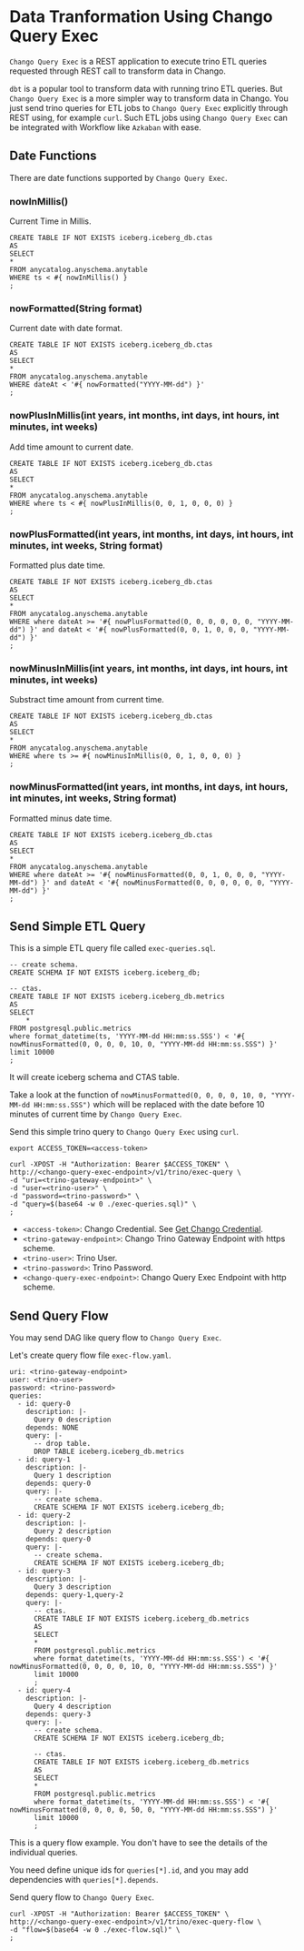 # Data Tranformation Using Chango Query Exec

`Chango Query Exec` is a REST application to execute trino ETL queries requested through REST call to transform 
data in Chango. 

`dbt` is a popular tool to transform data with running trino ETL queries. But `Chango Query Exec` is a more simpler way 
to transform data in Chango. You just send trino queries for ETL jobs to `Chango Query Exec` explicitly through REST using, for example `curl`.
Such ETL jobs using `Chango Query Exec` can be integrated with Workflow like `Azkaban` with ease.



## Date Functions 

There are date functions supported by `Chango Query Exec`.


### nowInMillis()
Current Time in Millis.

```agsl
CREATE TABLE IF NOT EXISTS iceberg.iceberg_db.ctas
AS
SELECT
*
FROM anycatalog.anyschema.anytable
WHERE ts < #{ nowInMillis() }
;
```

### nowFormatted(String format)
Current date with date format.

```agsl
CREATE TABLE IF NOT EXISTS iceberg.iceberg_db.ctas
AS
SELECT
*
FROM anycatalog.anyschema.anytable
WHERE dateAt < '#{ nowFormatted("YYYY-MM-dd") }'
;
```


### nowPlusInMillis(int years, int months, int days, int hours, int minutes, int weeks)
Add time amount to current date.


```agsl
CREATE TABLE IF NOT EXISTS iceberg.iceberg_db.ctas
AS
SELECT
*
FROM anycatalog.anyschema.anytable
WHERE where ts < #{ nowPlusInMillis(0, 0, 1, 0, 0, 0) }
;
```


### nowPlusFormatted(int years, int months, int days, int hours, int minutes, int weeks, String format)

Formatted plus date time.

```agsl
CREATE TABLE IF NOT EXISTS iceberg.iceberg_db.ctas
AS
SELECT
*
FROM anycatalog.anyschema.anytable
WHERE where dateAt >= '#{ nowPlusFormatted(0, 0, 0, 0, 0, 0, "YYYY-MM-dd") }' and dateAt < '#{ nowPlusFormatted(0, 0, 1, 0, 0, 0, "YYYY-MM-dd") }'
;
```

### nowMinusInMillis(int years, int months, int days, int hours, int minutes, int weeks)


Substract time amount from current time.

```agsl
CREATE TABLE IF NOT EXISTS iceberg.iceberg_db.ctas
AS
SELECT
*
FROM anycatalog.anyschema.anytable
WHERE where ts >= #{ nowMinusInMillis(0, 0, 1, 0, 0, 0) }
;
```


### nowMinusFormatted(int years, int months, int days, int hours, int minutes, int weeks, String format)

Formatted minus date time.

```agsl
CREATE TABLE IF NOT EXISTS iceberg.iceberg_db.ctas
AS
SELECT
*
FROM anycatalog.anyschema.anytable
WHERE where dateAt >= '#{ nowMinusFormatted(0, 0, 1, 0, 0, 0, "YYYY-MM-dd") }' and dateAt < '#{ nowMinusFormatted(0, 0, 0, 0, 0, 0, "YYYY-MM-dd") }'
;
```

## Send Simple ETL Query

This is a simple ETL query file called `exec-queries.sql`.

```agsl
-- create schema.
CREATE SCHEMA IF NOT EXISTS iceberg.iceberg_db;

-- ctas.
CREATE TABLE IF NOT EXISTS iceberg.iceberg_db.metrics
AS
SELECT
    *
FROM postgresql.public.metrics 
where format_datetime(ts, 'YYYY-MM-dd HH:mm:ss.SSS') < '#{ nowMinusFormatted(0, 0, 0, 0, 10, 0, "YYYY-MM-dd HH:mm:ss.SSS") }'
limit 10000
;
```

It will create iceberg schema and CTAS table. 

Take a look at the function of `nowMinusFormatted(0, 0, 0, 0, 10, 0, "YYYY-MM-dd HH:mm:ss.SSS")` 
which will be replaced with the date before 10 minutes of current time by `Chango Query Exec`.


Send this simple trino query to `Chango Query Exec` using `curl`.

```agsl
export ACCESS_TOKEN=<access-token>

curl -XPOST -H "Authorization: Bearer $ACCESS_TOKEN" \
http://<chango-query-exec-endpoint>/v1/trino/exec-query \
-d "uri=<trino-gateway-endpoint>" \
-d "user=<trino-user>" \
-d "password=<trino-password>" \
-d "query=$(base64 -w 0 ./exec-queries.sql)" \
;
```

- `<access-token>`: Chango Credential. See <a href="../../user-guide/cred">Get Chango Credential</a>.
- `<trino-gateway-endpoint>`: Chango Trino Gateway Endpoint with https scheme.
- `<trino-user>`: Trino User.
- `<trino-password>`: Trino Password.
- `<chango-query-exec-endpoint>`: Chango Query Exec Endpoint with http scheme.


## Send Query Flow

You may send DAG like query flow to `Chango Query Exec`.

Let's create query flow file `exec-flow.yaml`.

```agsl
uri: <trino-gateway-endpoint>
user: <trino-user>
password: <trino-password>
queries:
  - id: query-0
    description: |-
      Query 0 description
    depends: NONE
    query: |-
      -- drop table.
      DROP TABLE iceberg.iceberg_db.metrics
  - id: query-1
    description: |-
      Query 1 description
    depends: query-0
    query: |-
      -- create schema.
      CREATE SCHEMA IF NOT EXISTS iceberg.iceberg_db;
  - id: query-2
    description: |-
      Query 2 description
    depends: query-0
    query: |-
      -- create schema.
      CREATE SCHEMA IF NOT EXISTS iceberg.iceberg_db;
  - id: query-3
    description: |-
      Query 3 description
    depends: query-1,query-2
    query: |-
      -- ctas.
      CREATE TABLE IF NOT EXISTS iceberg.iceberg_db.metrics
      AS
      SELECT
      *
      FROM postgresql.public.metrics
      where format_datetime(ts, 'YYYY-MM-dd HH:mm:ss.SSS') < '#{ nowMinusFormatted(0, 0, 0, 0, 10, 0, "YYYY-MM-dd HH:mm:ss.SSS") }'
      limit 10000
      ;
  - id: query-4
    description: |-
      Query 4 description
    depends: query-3
    query: |-
      -- create schema.
      CREATE SCHEMA IF NOT EXISTS iceberg.iceberg_db;

      -- ctas.
      CREATE TABLE IF NOT EXISTS iceberg.iceberg_db.metrics
      AS
      SELECT
      *
      FROM postgresql.public.metrics
      where format_datetime(ts, 'YYYY-MM-dd HH:mm:ss.SSS') < '#{ nowMinusFormatted(0, 0, 0, 0, 50, 0, "YYYY-MM-dd HH:mm:ss.SSS") }'
      limit 10000
      ;
```

This is a query flow example. You don't have to see the details of the individual queries.

You need define unique ids for `queries[*].id`, and you may add dependencies with `queries[*].depends`. 


Send query flow to `Chango Query Exec`.

```agsl
curl -XPOST -H "Authorization: Bearer $ACCESS_TOKEN" \
http://<chango-query-exec-endpoint>/v1/trino/exec-query-flow \
-d "flow=$(base64 -w 0 ./exec-flow.sql)" \
;
```





